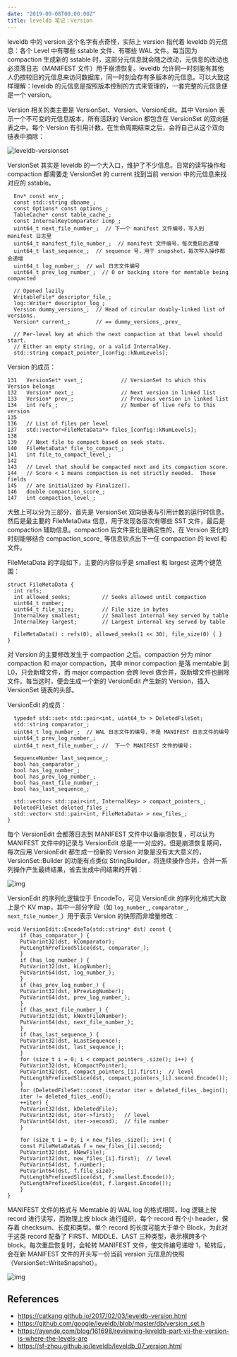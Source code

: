 ```yaml
---
date: "2019-09-08T00:00:00Z"
title: leveldb 笔记：Version
---
```


leveldb 中的 version 这个名字有点奇怪，实际上 version 指代着 leveldb 的元信息：各个 Level 中有哪些 sstable 文件、有哪些 WAL 文件。每当因为 compaction 生成新的 sstable 时，这部分元信息就会随之改动，元信息的改动也必须落日志（MANIFEST 文件）用于崩溃恢复。leveldb 允许同一时刻能有其他人仍按较旧的元信息来访问数据库，同一时刻会存有多版本的元信息。可以大致这样理解：leveldb 的元信息是按照版本控制的方式来管理的，一套完整的元信息便是一个 version。

Version 相关的类主要是 VersionSet、Version、VersionEdit。其中 Version 表示一个不可变的元信息版本，所有活跃的 Version 都包含在 VersionSet 的双向链表之中。每个 Version 有引用计数，在生命周期结束之后，会将自己从这个双向链表中摘除：

![leveldb-versionset](/images/2019-09-08-leveldb-version/leveldb-versionset.png)

VersionSet 其实是 leveldb 的一个大入口，维护了不少信息。日常的读写操作和 compaction 都需要走 VersionSet 的 current 找到当前 version 中的元信息来找对应的 sstable。



```
  Env* const env_;
  const std::string dbname_;
  const Options* const options_;
  TableCache* const table_cache_;
  const InternalKeyComparator icmp_;
  uint64_t next_file_number_;  // 下一个 manifest 文件编号，写入到 manifest 日志里
  uint64_t manifest_file_number_;  // manifest 文件编号，每次重启后递增
  uint64_t last_sequence_;  // sequence 号，用于 snapshot，每次写入操作都会递增
  uint64_t log_number_;  // wal 日志文件编号
  uint64_t prev_log_number_;  // 0 or backing store for memtable being compacted

  // Opened lazily
  WritableFile* descriptor_file_;
  log::Writer* descriptor_log_;
  Version dummy_versions_;  // Head of circular doubly-linked list of versions.
  Version* current_;        // == dummy_versions_.prev_

  // Per-level key at which the next compaction at that level should start.
  // Either an empty string, or a valid InternalKey.
  std::string compact_pointer_[config::kNumLevels];
```

Version 的成员：

```
131   VersionSet* vset_;            // VersionSet to which this Version belongs
132   Version* next_;               // Next version in linked list
133   Version* prev_;               // Previous version in linked list
134   int refs_;                    // Number of live refs to this version
135
136   // List of files per level
137   std::vector<FileMetaData*> files_[config::kNumLevels];
138
139   // Next file to compact based on seek stats.
140   FileMetaData* file_to_compact_;
141   int file_to_compact_level_;
142
143   // Level that should be compacted next and its compaction score.
144   // Score < 1 means compaction is not strictly needed.  These fields
145   // are initialized by Finalize().
146   double compaction_score_;
147   int compaction_level_;
```

大致上可以分为三部分，首先是 VersionSet 双向链表与引用计数的运行时信息，然后是最主要的 FileMetaData 信息，用于发现各层次有哪些 SST 文件，最后是 compaction 辅助信息。compaction 后文件变化是确定性的，在 Version 变化的时刻能够结合 compaction_score_ 等信息钦点出下一任 compaction 的 level 和文件。

FileMetaData 的字段如下，主要的内容似乎是 smallest 和 largest 这两个键范围：

```
struct FileMetaData {
  int refs;
  int allowed_seeks;          // Seeks allowed until compaction
  uint64_t number; 
  uint64_t file_size;         // File size in bytes
  InternalKey smallest;       // Smallest internal key served by table
  InternalKey largest;        // Largest internal key served by table

  FileMetaData() : refs(0), allowed_seeks(1 << 30), file_size(0) { }
}
```

对 Version 的主要修改发生于 compaction 之后。compaction 分为 minor compaction 和 major compaction，其中 minor compaction 是落 memtable 到 L0，只会新增文件，而 major compaction 会跨 level 做合并，既新增文件也删除文件。每当这时，便会生成一个新的 VersionEdit 产生新的 Version，插入 VersionSet 链表的头部。

VersionEdit 的成员：

```
  typedef std::set< std::pair<int, uint64_t> > DeletedFileSet;
  std::string comparator_;
  uint64_t log_number_;  // WAL 日志文件的编号，不是 MANIFEST 日志文件的编号
  uint64_t prev_log_number_; 
  uint64_t next_file_number_; //  下一个 MANIFEST 文件的编号；

  SequenceNumber last_sequence_;
  bool has_comparator_;
  bool has_log_number_;
  bool has_prev_log_number_;
  bool has_next_file_number_;
  bool has_last_sequence_;

  std::vector< std::pair<int, InternalKey> > compact_pointers_;
  DeletedFileSet deleted_files_;
  std::vector< std::pair<int, FileMetaData> > new_files_;
}
```

每个 VersionEdit 会都落日志到 MANIFEST 文件中以备崩溃恢复，可以认为 MANIFEST 文件中的记录与 VersionEdit 总是一一对应的。但是崩溃恢复期间，每次应用 VersionEdit 都生成一份新的 Version 对象是没有太大意义的，VersionSet::Builder 的功能有点类似 StringBuilder，将连续操作合并，合并一系列操作产生最终结果，省去生成中间结果的开销：

![img](/images/2019-09-08-leveldb-version/wjxyapo.png)

VersionEdit 的序列化逻辑位于 EncodeTo，可见 VersionEdit 的序列化格式大致上是个 KV map，其中一部分字段（如 `log_number_`, `comparator_`, `next_file_number_`）用于表示 Version 的快照而非增量修改：

```
void VersionEdit::EncodeTo(std::string* dst) const {
    if (has_comparator_) {
	PutVarint32(dst, kComparator);
	PutLengthPrefixedSlice(dst, comparator_);
    }
    if (has_log_number_) {
	PutVarint32(dst, kLogNumber);
	PutVarint64(dst, log_number_);
    }
    if (has_prev_log_number_) {
	PutVarint32(dst, kPrevLogNumber);
	PutVarint64(dst, prev_log_number_);
    }
    if (has_next_file_number_) {
	PutVarint32(dst, kNextFileNumber);
	PutVarint64(dst, next_file_number_);
    }
    if (has_last_sequence_) {
	PutVarint32(dst, kLastSequence);
	PutVarint64(dst, last_sequence_);
    }
    for (size_t i = 0; i < compact_pointers_.size(); i++) {
	PutVarint32(dst, kCompactPointer);
	PutVarint32(dst, compact_pointers_[i].first);  // level
	PutLengthPrefixedSlice(dst, compact_pointers_[i].second.Encode());
    }
    for (DeletedFileSet::const_iterator iter = deleted_files_.begin();
    iter != deleted_files_.end();
	++iter) {
	PutVarint32(dst, kDeletedFile);
	PutVarint32(dst, iter->first);   // level
	PutVarint64(dst, iter->second);  // file number
    }

    for (size_t i = 0; i < new_files_.size(); i++) {
	const FileMetaData& f = new_files_[i].second;
	PutVarint32(dst, kNewFile);
	PutVarint32(dst, new_files_[i].first);  // level
	PutVarint64(dst, f.number);
	PutVarint64(dst, f.file_size);
	PutLengthPrefixedSlice(dst, f.smallest.Encode());
	PutLengthPrefixedSlice(dst, f.largest.Encode());
    }
}
```

MANIFEST 文件的格式与 Memtable 的 WAL log 的格式相同，log 逻辑上按 record 进行读写，而物理上按 block 进行组织，每个 record 有个小 header，保存着 checksum、长度和类型。单个 record 的长度可能大于单个 Block，为此对于这类 record 配备了 FIRST、MIDDLE、LAST 三种类型，表示横跨多个 block。每次重启恢复时，会轮转 MANIFEST 文件，使文件编号递增 1，轮转后，会在新 MANIFEST 文件的开头写一份当前 version 元信息的快照（VersionSet::WriteSnapshot）。

![img](/images/2019-09-08-leveldb-version/leveldb-log2.png)

## References

- <https://catkang.github.io/2017/02/03/leveldb-version.html>
- <https://github.com/google/leveldb/blob/master/db/version_set.h>
- <https://ayende.com/blog/161698/reviewing-leveldb-part-vii-the-version-is-where-the-levels-are>
- <https://sf-zhou.github.io/leveldb/leveldb_07_version.html>
